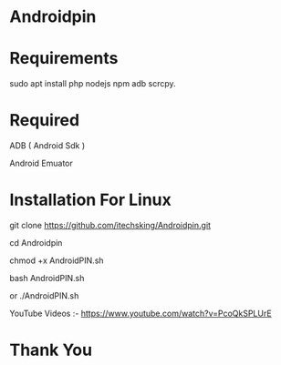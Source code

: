 # Androidpin

# Requirements
sudo apt install php nodejs npm adb scrcpy.


# Required

ADB ( Android Sdk )

Android Emuator 


# Installation For Linux

git clone https://github.com/itechsking/Androidpin.git

cd Androidpin

chmod +x AndroidPIN.sh

bash AndroidPIN.sh

or ./AndroidPIN.sh

YouTube Videos :- https://www.youtube.com/watch?v=PcoQkSPLUrE


# Thank You 
